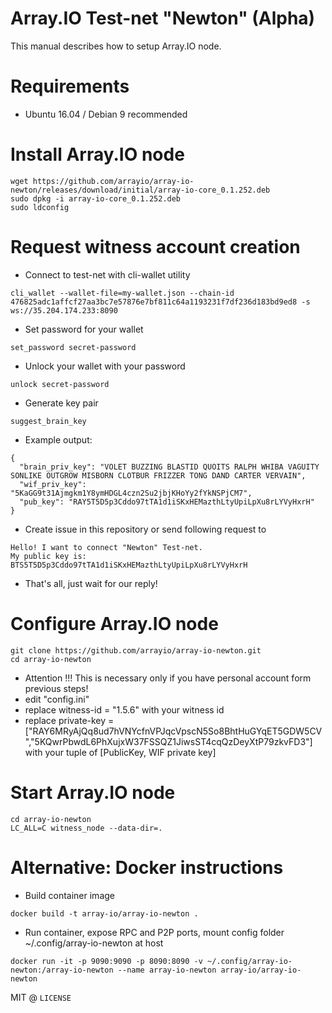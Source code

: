 # Array.IO Test-net "Newton" (Alpha)

This manual describes how to setup Array.IO node.

# Requirements
* Ubuntu 16.04 / Debian 9 recommended

# Install Array.IO node
```
wget https://github.com/arrayio/array-io-newton/releases/download/initial/array-io-core_0.1.252.deb
sudo dpkg -i array-io-core_0.1.252.deb
sudo ldconfig
```

# Request witness account creation
* Connect to test-net with cli-wallet utility
```
cli_wallet --wallet-file=my-wallet.json --chain-id 476825adc1affcf27aa3bc7e57876e7bf811c64a1193231f7df236d183bd9ed8 -s ws://35.204.174.233:8090
```
* Set password for your wallet
```
set_password secret-password
```
* Unlock your wallet with your password
```
unlock secret-password
```
* Generate key pair
```
suggest_brain_key
```
* Example output:
```
{
  "brain_priv_key": "VOLET BUZZING BLASTID QUOITS RALPH WHIBA VAGUITY SONLIKE OUTGROW MISBORN CLOTBUR FRIZZER TONG DAND CARTER VERVAIN",
  "wif_priv_key": "5KaGG9t31Ajmgkm1Y8ymHDGL4czn2Su2jbjKHoYy2fYkNSPjCM7",
  "pub_key": "RAY5T5D5p3Cddo97tTA1d1iSKxHEMazthLtyUpiLpXu8rLYVyHxrH"
}
```
* Create issue in this repository or send following request to <email>
```
Hello! I want to connect "Newton" Test-net.
My public key is: BTS5T5D5p3Cddo97tTA1d1iSKxHEMazthLtyUpiLpXu8rLYVyHxrH
```
* That's all, just wait for our reply!


# Configure Array.IO node
```
git clone https://github.com/arrayio/array-io-newton.git
cd array-io-newton
```
* Attention !!! This is necessary only if you have personal account form previous steps!
* edit "config.ini"  
* replace witness-id = "1.5.6" with your witness id
* replace private-key = ["RAY6MRyAjQq8ud7hVNYcfnVPJqcVpscN5So8BhtHuGYqET5GDW5CV","5KQwrPbwdL6PhXujxW37FSSQZ1JiwsST4cqQzDeyXtP79zkvFD3"] with your tuple of [PublicKey, WIF private key]

# Start Array.IO node
```
cd array-io-newton
LC_ALL=C witness_node --data-dir=.
```

# Alternative: Docker instructions
* Build container image
```
docker build -t array-io/array-io-newton .
```
* Run container, expose RPC and P2P ports, mount config folder ~/.config/array-io-newton at host
```
docker run -it -p 9090:9090 -p 8090:8090 -v ~/.config/array-io-newton:/array-io-newton --name array-io-newton array-io/array-io-newton
```


MIT @ `LICENSE`
